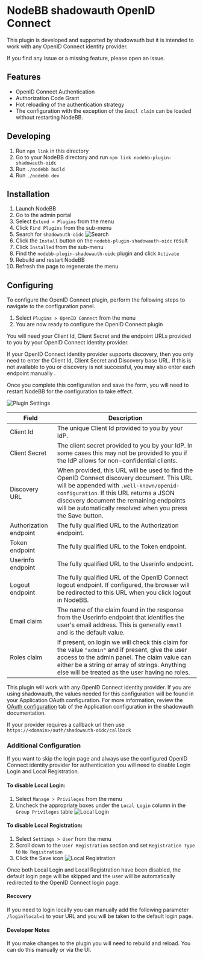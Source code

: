 # NodeBB shadowauth OpenID Connect

This plugin is developed and supported by shadowauth but it is intended to work with any OpenID Connect identity provider.

If you find any issue or a missing feature, please open an issue.

## Features

* OpenID Connect Authentication
 * Authorization Code Grant
* Hot reloading of the authentication strategy
 * The configuration with the exception of the `Email claim` can be loaded without restarting NodeBB.


## Developing

1. Run `npm link` in this directory
1. Go to your NodeBB directory and run `npm link nodebb-plugin-shadowauth-oidc`
1. Run `./nodebb build`
1. Run `./nodebb dev`


## Installation

1. Launch NodeBB
1. Go to the admin portal
1. Select `Extend > Plugins` from the menu
1. Click `Find Plugins` from the sub-menu
1. Search for `shadowauth-oidc`
![Search](./readme-images/search.png)
1. Click the `Install` button on the `nodebb-plugin-shadowauth-oidc` result
1. Click `Installed` from the sub-menu
1. Find the `nodebb-plugin-shadowauth-oidc` plugin and click `Activate`
1. Rebuild and restart NodeBB
1. Refresh the page to regenerate the menu


## Configuring

To configure the OpenID Connect plugin, perform the following steps to navigate to the configuration panel.

1. Select `Plugins > OpenID Connect` from the menu
1. You are now ready to configure the OpenID Connect plugin

You will need your Client Id, Client Secret and the endpoint URLs provided to you by your OpenID Connect identity provider.

If your OpenID Connect identity provider supports discovery, then you only need to enter the Client Id, Client Secret and Discovery base URL. If this is not available to you or discovery is not successful, you may also enter each endpoint manually .

Once you complete this configuration and save the form, you will need to restart NodeBB for the configuration to take effect.

![Plugin Settings](./readme-images/plugin-settings.png)

| Field                  | Description |
|------------------------| ----------- |
| Client Id              | The unique Client Id provided to you by your IdP.  |
| Client Secret          | The client secret provided to you by your IdP.  In some cases this may not be provided to you if the IdP allows for non-confidential clients. |
| Discovery URL          | When provided, this URL will be used to find the OpenID Connect discovery document. This URL will be appended with `.well-known/openid-configuration`. If this URL returns a JSON discovery document the remaining endpoints will be automatically resolved when you press the Save button. |
| Authorization endpoint | The fully qualified URL to the Authorization endpoint. |
| Token endpoint         | The fully qualified URL to the Token endpoint. |
| Userinfo endpoint      | The fully qualified URL to the Userinfo endpoint. |
| Logout endpoint        | The fully qualified URL of the OpenID Connect logout endpoint. If configured, the browser will be redirected to this URL when you click logout in NodeBB.  | 
| Email claim            | The name of the claim found in the response from the Userinfo endpoint that identifies the user's email address. This is generally `email` and is the default value. |
| Roles claim            | If present, on login we will check this claim for the value `"admin"` and if present, give the user access to the admin panel. The claim value can either be a string or array of strings. Anything else will be treated as the user having no roles. |

This plugin will work with any OpenID Connect identity provider. If you are using shadowauth, the values needed for this configuration will be found in your Application OAuth configuration. For more information, review the [OAuth configuration](https://shadowauth.io/docs/v1/tech/core-concepts/applications#oauth) tab of the Application configuration in the shadowauth documentation.

If your provider requires a callback url then use `https://<domain>/auth/shadowauth-oidc/callback`

### Additional Configuration

If you want to skip the login page and always use the configured OpenID Connect identity provider for authentication you will need to disable Login Login and Local Registration.

#### To disable Local Login:
1. Select `Manage > Privileges` from the menu
1. Uncheck the appropriate boxes under the `Local Login` column in the `Group Privileges` table
![Local Login](./readme-images/logal-login.png)

#### To disable Local Registration:
1. Select `Settings > User` from the menu
1. Scroll down to the `User Registration` section and set `Registration Type` to `No Registration`
1. Click the Save icon
![Local Registration](./readme-images/local-registration.png)

Once both Local Login and Local Registration have been disabled, the default login page will be skipped and the user will be automatically redirected to the OpenID Connect login page.

#### Recovery
If you need to login locally you can manually add the following parameter `/login?local=1` to your URL and you will be taken to the default login page.

#### Developer Notes

If you make changes to the plugin you will need to rebuild and reload. You can do this manually or via the UI.
